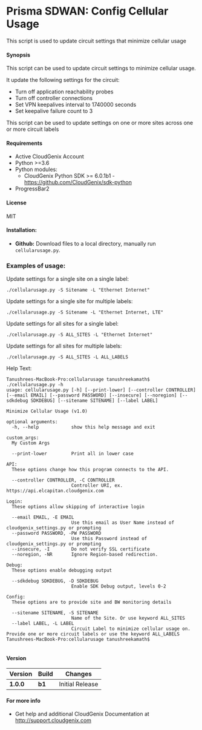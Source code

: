 # Prisma SDWAN: Config Cellular Usage
This script is used to update circuit settings that minimize cellular usage


#### Synopsis
This script can be used to update circuit settings to minimize cellular usage. 

It update the following settings for the circuit:
- Turn off application reachability probes
- Turn off controller connections
- Set VPN keepalives interval to 1740000 seconds
- Set keepalive failure count to 3

This script can be used to update settings on one or more sites across one or more circuit labels


#### Requirements
* Active CloudGenix Account
* Python >=3.6
* Python modules:
    * CloudGenix Python SDK >= 6.0.1b1 - <https://github.com/CloudGenix/sdk-python>
* ProgressBar2

#### License
MIT

#### Installation:
 - **Github:** Download files to a local directory, manually run `cellularusage.py`. 

### Examples of usage:
Update settings for a single site on a single label:
```
./cellularusage.py -S Sitename -L "Ethernet Internet"
```
Update settings for a single site for multiple labels:
```
./cellularusage.py -S Sitename -L "Ethernet Internet, LTE"
```
Update settings for all sites for a single label:
```
./cellularusage.py -S ALL_SITES -L "Ethernet Internet"
```
Update settings for all sites for multiple labels:
``` 
./cellularusage.py -S ALL_SITES -L ALL_LABELS
```


Help Text:
```angular2
Tanushrees-MacBook-Pro:cellularusage tanushreekamath$ ./cellularusage.py -h
usage: cellularusage.py [-h] [--print-lower] [--controller CONTROLLER] [--email EMAIL] [--password PASSWORD] [--insecure] [--noregion] [--sdkdebug SDKDEBUG] [--sitename SITENAME] [--label LABEL]

Minimize Cellular Usage (v1.0)

optional arguments:
  -h, --help            show this help message and exit

custom_args:
  My Custom Args

  --print-lower         Print all in lower case

API:
  These options change how this program connects to the API.

  --controller CONTROLLER, -C CONTROLLER
                        Controller URI, ex. https://api.elcapitan.cloudgenix.com

Login:
  These options allow skipping of interactive login

  --email EMAIL, -E EMAIL
                        Use this email as User Name instead of cloudgenix_settings.py or prompting
  --password PASSWORD, -PW PASSWORD
                        Use this Password instead of cloudgenix_settings.py or prompting
  --insecure, -I        Do not verify SSL certificate
  --noregion, -NR       Ignore Region-based redirection.

Debug:
  These options enable debugging output

  --sdkdebug SDKDEBUG, -D SDKDEBUG
                        Enable SDK Debug output, levels 0-2

Config:
  These options are to provide site and BW monitoring details

  --sitename SITENAME, -S SITENAME
                        Name of the Site. Or use keyword ALL_SITES
  --label LABEL, -L LABEL
                        Circuit Label to minimize cellular usage on. Provide one or more circuit labels or use the keyword ALL_LABELS
Tanushrees-MacBook-Pro:cellularusage tanushreekamath$ 


```



#### Version
| Version | Build | Changes |
| ------- | ----- | ------- |
| **1.0.0** | **b1** | Initial Release|


#### For more info
 * Get help and additional CloudGenix Documentation at <http://support.cloudgenix.com>
 
